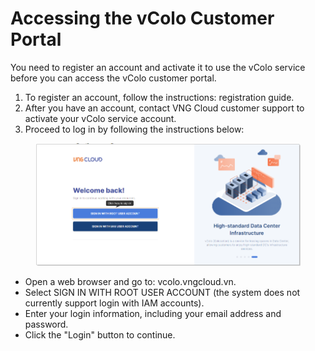 # Accessing the vColo Customer Portal

You need to register an account and activate it to use the vColo service before you can access the vColo customer portal.

1. To register an account, follow the instructions: registration guide.
2. After you have an account, contact VNG Cloud customer support to activate your vColo service account.
3. Proceed to log in by following the instructions below:

<figure><img src="../.gitbook/assets/image (2) (1) (1) (1) (1) (1) (1) (1) (1) (1) (1) (1) (1) (1) (1) (1) (1) (1) (1) (1) (1).png" alt=""><figcaption></figcaption></figure>

* Open a web browser and go to: vcolo.vngcloud.vn.
* Select SIGN IN WITH ROOT USER ACCOUNT (the system does not currently support login with IAM accounts).
* Enter your login information, including your email address and password.
* Click the "Login" button to continue.
